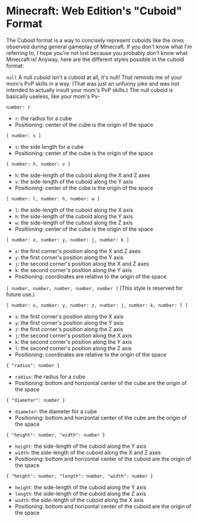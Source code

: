 # Minecraft: Web Edition's "Cuboid" Format
The Cuboid format is a way to concisely represent cuboids like the ones observed during general gameplay of Minecraft. If you don't know what I'm referring to, I hope you're not lost because you probably don't know what Minecraft is! Anyway, here are the different styles possible in the cuboid format:

`null`
A null cuboid isn't a cuboid at all, it's null! That reminds me of your mom's PvP skills in a way. (That was just an unfunny joke and was not intended to actually insult your mom's PvP skills.) The null cuboid is basically useless, like your mom's Pv-

`number: r`
- `r`: the radius for a cube
- Positioning: center of the cube is the origin of the space

`[ number: s ]`
- `s`: the side length for a cube
- Positioning: center of the cube is the origin of the space

`[ number: h, number: v ]`
- `h`: the side-length of the cuboid along the X and Z axes
- `v`: the side-length of the cuboid along the Y axis
- Positioning: center of the cube is the origin of the space

`[ number: l, number: h, number: w ]`
- `l`: the side-length of the cuboid along the X axis
- `h`: the side-length of the cuboid along the Y axis
- `w`: the side-length of the cuboid along the Z axis
- Positioning: center of the cube is the origin of the space

`[ number: x, number: y, number: j, number: k ]`
- `x`: the first corner's position along the X and Z axes
- `y`: the first corner's position along the Y axis
- `j`: the second corner's position along the X and Z axes
- `k`: the second corner's position along the Y axis
- Positioning: coordinates are relative to the origin of the space

`[ number, number, number, number, number ]`
(This style is reserved for future use.)

`[ number: x, number: y, number: z, number: j, number: k, number: l ]`
- `x`: the first corner's position along the X axis
- `y`: the first corner's position along the Y axis
- `z`: the first corner's position along the Z axis
- `j`: the second corner's position along the X axis
- `k`: the second corner's position along the Y axis
- `l`: the second corner's position along the Z axis
- Positioning: coordinates are relative to the origin of the space

`{ "radius": number }`
- `radius`: the radius for a cube
- Positioning: bottom and horizontal center of the cube are the origin of the space

`{ "diameter": number }`
- `diameter`: the diameter for a cube
- Positioning: bottom and horizontal center of the cube are the origin of the space

`{ "height": number, "width": number }`
- `height`: the side-length of the cuboid along the Y axis
- `width`: the side-length of the cuboid along the X and Z axes
- Positioning: bottom and horizontal center of the cuboid are the origin of the space

`{ "height": number, "length": number, "width": number }`
- `height`: the side-length of the cuboid along the Y axis
- `length`: the side-length of the cuboid along the Z axis
- `width`: the side-length of the cuboid along the X axis
- Positioning: bottom and horizontal center of the cuboid are the origin of the space